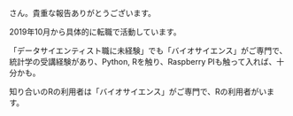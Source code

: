 さん。貴重な報告ありがとうございます。

2019年10月から具体的に転職で活動しています。

「データサイエンティスト職に未経験」でも「バイオサイエンス」がご専門で、統計学の受講経験があり、Python, Rを触り、Raspberry PIも触って入れば、十分かも。

知り合いのRの利用者は「バイオサイエンス」がご専門で、Rの利用者がいます。

